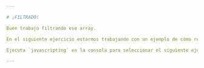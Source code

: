 ```yaml
---

# ¡FILTRADO!

Buen trabajo filtrando ese array.

En el siguiente ejercicio estarmos trabajando con un ejemplo de cómo recorrer arrays.

Ejecuta `javascripting` en la consola para seleccionar el siguiente ejercicio.

---
```

